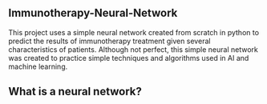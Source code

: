 Immunotherapy-Neural-Network
-----
This project uses a simple neural network created from scratch in python to predict the results of immunotherapy treatment given several characteristics of patients. Although not perfect, this simple neural network was created to practice simple techniques and algorithms used in AI and machine learning.


## What is a neural network?

